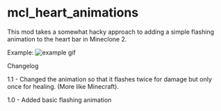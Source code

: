 # mcl_heart_animations

This mod takes a somewhat hacky approach to adding a simple flashing animation to the heart bar in Mineclone 2.

Example:
![example gif](https://github.com/fennelfox/fennelfox.github.io/blob/5701ad0dcbe730c5384db691483407c6cff59fc1/demo3.gif)

Changelog

1.1 - Changed the animation so that it flashes twice for damage but only once for healing. (More like Minecraft).

1.0 - Added basic flashing animation
